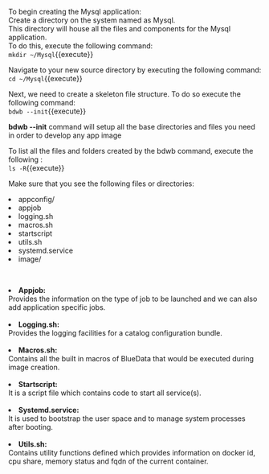 To begin creating the Mysql application:<br>
Create a directory on the system named as Mysql.<br>This directory will house all the files and components for the Mysql application.<br>To do this, execute the following command:<br>
`mkdir ~/Mysql`{{execute}}<br>

Navigate to your new source directory by executing the following command:<br>
`cd ~/Mysql`{{execute}}<br>

Next, we need to create a skeleton file structure. To do so execute the following command:<br>
`bdwb --init`{{execute}}

<b>bdwb --init</b> command will setup all the base directories and files you need in order to develop any app image

To list all the files and folders created by the bdwb command, execute the following :<br>
`ls -R`{{execute}}

Make sure that you see the following files or directories:
<li>appconfig/</li>
<li>appjob</li>
<li>logging.sh</li>
<li>macros.sh</li>
<li>startscript</li>
<li>utils.sh</li>
<li>systemd.service</li>
<li>image/</li>


<br><b><li>Appjob:</li></b> Provides the information on the type of job to be launched and we can also add application specific jobs.
<br>
<br><b><li>Logging.sh:</li></b> Provides the logging facilities for a catalog configuration bundle.
<br> 
<br><b><li>Macros.sh:</li></b> Contains all the built in macros of BlueData that would be executed during image creation.
<br>
<br><b><li>Startscript:</li></b> It is a script file which contains code to start all service(s).
<br> 
<br><b><li>Systemd.service:</li></b> It is used to bootstrap the user space and to manage system processes after booting.
<br>
<br><b><li>Utils.sh:</li></b> Contains utility functions defined which provides information on docker id, cpu share, memory status and fqdn of the current container.

